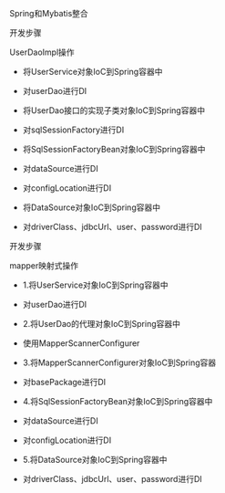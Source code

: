 Spring和Mybatis整合

开发步骤

UserDaoImpl操作

-   将UserService对象IoC到Spring容器中

-   对userDao进行DI

-   将UserDao接口的实现子类对象IoC到Spring容器中

-   对sqlSessionFactory进行DI

-   将SqlSessionFactoryBean对象IoC到Spring容器中

-   对dataSource进行DI
-   对configLocation进行DI

-   将DataSource对象IoC到Spring容器中

-   对driverClass、jdbcUrl、user、password进行DI

  

  

开发步骤

mapper映射式操作

-   1.将UserService对象IoC到Spring容器中

-   对userDao进行DI

-   2.将UserDao的代理对象IoC到Spring容器中

-   使用MapperScannerConfigurer

-   3.将MapperScannerConfigurer对象IoC到Spring容器

-   对basePackage进行DI

-   4.将SqlSessionFactoryBean对象IoC到Spring容器中

-   对dataSource进行DI
-   对configLocation进行DI

-   5.将DataSource对象IoC到Spring容器中

-   对driverClass、jdbcUrl、user、password进行DI